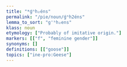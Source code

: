 ```yaml
---
title: "*ǵʰh₂éns"
permalink: "/pie/noun/ǵʰh2éns"
lemma_to_sort: "g'ʰh₂ens"
klass: noun
etymology: ["Probably of imitative origin."]
markers: [["f", "feminine gender"]]
synonyms: []
definitions: [["goose"]]
topics: ["ine-pro:Geese"]
---
```


